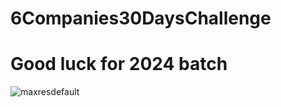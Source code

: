 # 6Companies30DaysChallenge
# Good luck for 2024 batch
![maxresdefault](https://github.com/AyushJain2480/6Companies30DaysChallenge/assets/96828089/8397ea2f-1efc-45a1-975c-e6e71627f6a1)
